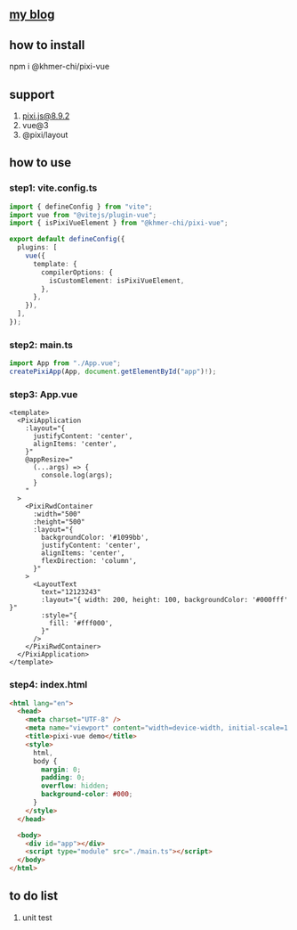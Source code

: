 ## [my blog](https://taiwan.im/article/release-open-source-pixi-vue.html)

## how to install

npm i @khmer-chi/pixi-vue

## support

1. pixi.js@8.9.2
2. vue@3
3. @pixi/layout

## how to use

### step1: vite.config.ts

```ts
import { defineConfig } from "vite";
import vue from "@vitejs/plugin-vue";
import { isPixiVueElement } from "@khmer-chi/pixi-vue";

export default defineConfig({
  plugins: [
    vue({
      template: {
        compilerOptions: {
          isCustomElement: isPixiVueElement,
        },
      },
    }),
  ],
});
```

### step2: main.ts

```ts
import App from "./App.vue";
createPixiApp(App, document.getElementById("app")!);
```

### step3: App.vue

```vue
<template>
  <PixiApplication
    :layout="{
      justifyContent: 'center',
      alignItems: 'center',
    }"
    @appResize="
      (...args) => {
        console.log(args);
      }
    "
  >
    <PixiRwdContainer
      :width="500"
      :height="500"
      :layout="{
        backgroundColor: '#1099bb',
        justifyContent: 'center',
        alignItems: 'center',
        flexDirection: 'column',
      }"
    >
      <LayoutText
        text="12123243"
        :layout="{ width: 200, height: 100, backgroundColor: '#000fff' }"
        :style="{
          fill: '#fff000',
        }"
      />
    </PixiRwdContainer>
  </PixiApplication>
</template>
```

### step4: index.html

```html
<html lang="en">
  <head>
    <meta charset="UTF-8" />
    <meta name="viewport" content="width=device-width, initial-scale=1.0" />
    <title>pixi-vue demo</title>
    <style>
      html,
      body {
        margin: 0;
        padding: 0;
        overflow: hidden;
        background-color: #000;
      }
    </style>
  </head>

  <body>
    <div id="app"></div>
    <script type="module" src="./main.ts"></script>
  </body>
</html>
```

## to do list

1. unit test
